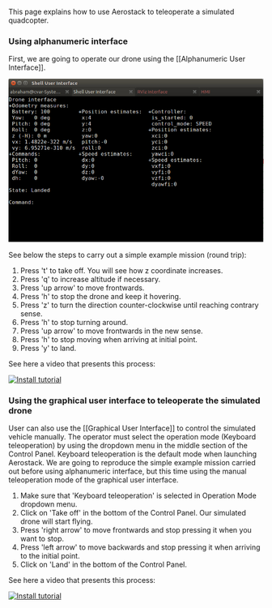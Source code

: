 This page explains how to use Aerostack to teleoperate a simulated quadcopter. 

### Using  alphanumeric interface

First, we are going to operate our drone using the [[Alphanumeric User Interface]]. 

![Shell User Interface ](Files/ShellUserInterface.png)

See below  the steps  to carry out a simple example mission (round trip):

 1. Press 't' to take off. You will see how z coordinate increases.  
 2. Press 'q' to increase altitude if necessary.
 3. Press 'up arrow' to move frontwards.
 4. Press 'h' to stop the drone and keep it hovering.
 5. Press 'z' to turn the direction counter-clockwise until reaching contrary sense.
 6. Press 'h' to stop turning around.
 7. Press 'up arrow' to move frontwards in the new sense.
 8. Press 'h' to stop moving when arriving at initial point.
 9. Press 'y' to land.

See here a video that presents this process:

[ ![Install tutorial](https://img.youtube.com/vi/5JIJ0lyu7lQ/0.jpg)](https://www.youtube.com/watch?v=5JIJ0lyu7lQ)

### Using the graphical user interface to teleoperate the simulated drone

User can also use the [[Graphical User Interface]] to control the simulated vehicle manually. The operator must select the operation mode (Keyboard teleoperation) by using the dropdown menu in the middle section of the Control Panel. Keyboard teleoperation is the default mode when launching Aerostack. We are going to reproduce the simple example mission carried out before using alphanumeric interface, but this time using the manual teleoperation mode of the graphical user interface.

 1. Make sure that 'Keyboard teleoperation' is selected in Operation Mode dropdown menu.
 2. Click on 'Take off' in the bottom of the Control Panel. Our simulated drone will start flying.
 3. Press 'right arrow' to move frontwards and stop pressing it when you want to stop.
 4. Press 'left arrow' to move backwards and stop pressing it when arriving to the initial point.
 5. Click on 'Land' in the bottom of the Control Panel.

See here a video that presents this process:

[ ![Install tutorial](https://img.youtube.com/vi/gvYBTKweJ4U/0.jpg)](https://www.youtube.com/watch?v=gvYBTKweJ4U)

